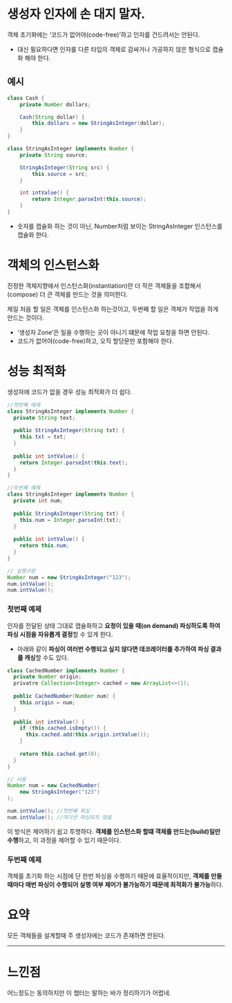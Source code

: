 # 생성자 인자에 손 대지 말자.

객체 초기화에는 ‘코드가 없어야(code-free)’하고 인자를 건드려서는 안된다.

- 대신 필요하다면 인자를 다른 타입의 객체로 감싸거나 가공하지 않은 형식으로 캡슐화 해야 한다.

## 예시

```java
class Cash {
	private Number dollars;

	Cash(String dollar) {
		this.dollars = new StringAsInteger(dollar);
	}	
}

class StringAsInteger implements Number {
	private String source;

	StringAsInteger(String src) {
		this.source = src;
	}

	int intValue() {
		return Integer.parseInt(this.source);
	}
}
```

- 숫자를 캡슐화 하는 것이 아닌, Number처럼 보이는 StringAsInteger 인스턴스를 캡슐화 한다.

# 객체의 인스턴스화

진정한 객체지향에서 인스턴스화(instantiation)란 더 작은 객체들을 조합해서(compose) 더 큰 객체를 만드는 것을 의미한다.

제일 처음 할 일은 객체를 인스턴스화 하는것이고, 두번째 할 일은 객체가 작업을 하게 만드는 것이다.

- ‘생성자 Zone’은 일을 수행하는 곳이 아니기 떄문에 작업 요청을 하면 안된다.
- 코드가 없어야(code-free)하고, 오직 할당문만 포함해야 한다.

# 성능 최적화

생성자에 코드가 없을 경우 성능 최적화가 더 쉽다.

```java
//첫번째 예제
class StringAsInteger implements Number {
  private String text;
  
  public StringAsInteger(String txt) {
    this.txt = txt;
  }
  
  public int intValue() {
    return Integer.parseInt(this.text);
  }
}

//두번째 예제
class StringAsInteger implements Number {
  private int num;
  
  public StringAsInteger(String txt) {
    this.num = Integer.parseInt(txt);
  }
  
  public int intValue() {
    return this.num;
  }
}
```

```java
// 실행구문
Number num = new StringAsInteger("123");
num.intValue();
num.intValue();
```

### 첫번째 예제

인자를 전달된 상태 그대로 캡슐화하고 **요청이 있을 때(on demand) 파싱하도록 하여 파싱 시점을 자유롭게  결정**할 수 있게 한다.

- 아래와 같이 **파싱이 여러번 수행되고 싶지 않다면 데코레이터를 추가하여 파싱 결과를 캐싱**할 수도 있다.

```java
class CachedNumber implements Number {
  private Number origin;
  privatre Collection<Integer> cached = new ArrayList<>(1);
  
  public CachedNumber(Number num) {
    this.origin = num;
  }
  
  public int intValue() {
    if (this.cached.isEmpty()) {
      this.cached.add(this.origin.intValue());
    }
    
    return this.cached.get(0);
  }
}
```

```java
// 사용
Number num = new CachedNumber(
	new StringAsInteger("123")
);

num.intValue(); //첫번째 파싱
num.intValue(); //여기선 파싱되지 않음
```

이 방식은 제어하기 쉽고 투명하다. **객체를 인스턴스화 할떄 객체를 만드는(build)일만 수행**하고, 이 과정을 제어할 수 있기 때문이다.

### 두번째 예제

객체를 초기화 하는 시점에 단 한번 파싱을 수행하기 때문에 효율적이지만, **객체를 만들때마다 매번 파싱이 수행되어 실행 여부 제어가 불가능하기 때문에 최적화가 불가능**하다.

# 요약

모든 객체들을 설계할때 주 생성자에는 코드가 존재하면 안된다.

---

# 느낀점

어느정도는 동의하지만 이 챕터는 말하는 바가 정리하기가 어렵네.